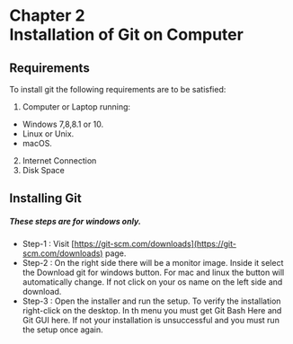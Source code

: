 # Chapter 2 <br> Installation of Git on Computer

## Requirements <br>

To install git the following requirements are to be satisfied:
1. Computer or Laptop running:
  * Windows 7,8,8.1 or 10.
  * Linux or Unix.
  * macOS. <br>
2. Internet Connection
3. Disk Space

## Installing Git <br>
##### These steps are for windows only.
* Step-1 : Visit [https://git-scm.com/downloads](https://git-scm.com/downloads) page.
* Step-2 : On the right side there will be a monitor image. Inside it select the Download git for windows button. For mac and linux the button will automatically change. If not click on your os name on the left side and download.
* Step-3 : Open the installer and run the setup.
To verify the installation right-click on the desktop. In th menu you must get Git Bash Here and Git GUI here. If not your installation is unsuccessful and you must run the setup once again.
